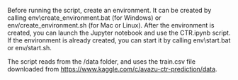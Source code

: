 Before running the script, create an environment. It can be created by calling env\create_environment.bat (for Windows) or env/create_environment.sh (for Mac or Linux). After the environment is created, you can launch the Jupyter notebook and use the CTR.ipynb script. If the environment is already created, you can start it by calling env\start.bat or env/start.sh.

The script reads from the /data folder, and uses the train.csv file downloaded from https://www.kaggle.com/c/avazu-ctr-prediction/data.
